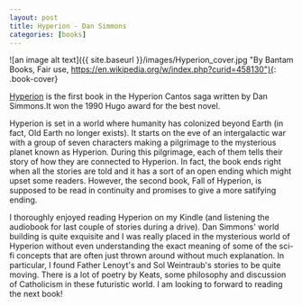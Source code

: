 ```yaml
---
layout: post
title: Hyperion - Dan Simmons
categories: [books]
---
```


![an image alt text]({{ site.baseurl }}/images/Hyperion_cover.jpg "By Bantam Books, Fair use, https://en.wikipedia.org/w/index.php?curid=458130"){: .book-cover}

[Hyperion](https://www.amazon.com/Hyperion-Cantos-Book-1-ebook/dp/B004G60EHS/ref=sr_1_3?keywords=hyperion&qid=1577655647&sr=8-3) 
is the first book in the Hyperion Cantos saga written by Dan Simmons.It won the 1990 Hugo award for the best novel.

Hyperion is set in a world where humanity has colonized beyond Earth (in fact, Old Earth no longer exists). It starts on the eve of an
intergalactic war with a group of seven characters making a pilgrimage to the mysterious planet known as Hyperion. During this pilgrimage, 
each of them tells their story of how they are connected to Hyperion. In fact, the book ends right when all the stories are told and it has a sort 
of an open ending which might upset some readers. However, the second book, Fall of Hyperion, is supposed to be read in continuity and 
promises to give a more satifying ending.

I thoroughly enjoyed reading Hyperion on my Kindle (and listening the audiobook for last couple of stories during a drive). Dan Simmons' world
building is quite exquisite and I was really placed in the mysterious world of Hyperion without even understanding the exact meaning 
of some of the sci-fi concepts that are often just thrown around without much explanation. In particular, I found Father Lenoyt's and Sol 
Weintraub's stories to be quite moving. There is a lot of poetry by Keats, some philosophy and discussion of Catholicism in these futuristic
world. I am looking to forward to reading the next book!
